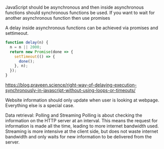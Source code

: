 JavaScript should be asynchronous and then inside asynchronous functions should synchronous functions be used.
If you want to wait for another asynchronous function then use promises


A delay inside asynchronous functions can be achieved via promises and settimeout.
```js
function delay(n) {  
  n = n || 2000;
  return new Promise(done => {
    setTimeout(() => {
      done();
    }, n);
  });
}
```

https://blog.praveen.science/right-way-of-delaying-execution-synchronously-in-javascript-without-using-loops-or-timeouts/


Website information should only update when user is looking at webpage.
Everything else is a special case.


Data retrieval: Polling and Streaming
Polling is about checking the information on the HTTP server at an interval. This means the request for information is made all the time, leading to more internet bandwidth used.
Streaming is more intensive at the client side, but does not waste internet bandwidth and only waits for new information to be delivered from the server. 